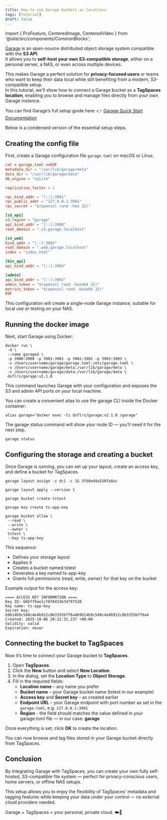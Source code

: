 ```yaml
---
title: How to use Garage buckets as locations
tags: [tutorial]
draft: false
---
```


import { ProFeature, CenteredImage, CenteredVideo } from '@site/src/components/CommonBlocks';

[Garage](https://garagehq.deuxfleurs.fr/) is an open-source distributed object storage system compatible with the **S3 API**.  
It allows you to **self-host your own S3-compatible storage**, either on a personal server, a NAS, or even across multiple devices.

This makes Garage a perfect solution for **privacy-focused users** or teams who want to keep their data local while still benefiting from a modern, S3-compatible setup.  
In this tutorial, we’ll show how to connect a Garage bucket as a **TagSpaces location**, enabling you to browse and manage files directly from your own Garage instance.

You can find Garage’s full setup guide here: 👉 [Garage Quick Start Documentation](https://garagehq.deuxfleurs.fr/documentation/quick-start/)

Below is a condensed version of the essential setup steps.

## Creating the config file

First, create a Garage configuration file `garage.toml` on macOS or Linux.

```toml
cat > garage.toml <<EOF
metadata_dir = "/var/lib/garage/meta"
data_dir = "/var/lib/garage/data"
db_engine = "sqlite"

replication_factor = 1

rpc_bind_addr = "[::]:3901"
rpc_public_addr = "127.0.0.1:3901"
rpc_secret = "$(openssl rand -hex 32)"

[s3_api]
s3_region = "garage"
api_bind_addr = "[::]:3900"
root_domain = ".s3.garage.localhost"

[s3_web]
bind_addr = "[::]:3902"
root_domain = ".web.garage.localhost"
index = "index.html"

[k2v_api]
api_bind_addr = "[::]:3904"

[admin]
api_bind_addr = "[::]:3903"
admin_token = "$(openssl rand -base64 32)"
metrics_token = "$(openssl rand -base64 32)"
EOF
```

This configuration will create a single-node Garage instance, suitable for local use or testing on your NAS.

## Running the docker image

Next, start Garage using Docker:

```
docker run \
 -d \
 --name garaged \
 -p 3900:3900 -p 3901:3901 -p 3902:3902 -p 3903:3903 \
 -v /Users/username/garage/garage.toml:/etc/garage.toml \
 -v /Users/username/garage/meta:/var/lib/garage/meta \
 -v /Users/username/garage/data:/var/lib/garage/data \
 dxflrs/garage:v2.1.0
```

This command launches Garage with your configuration and exposes the S3 and admin API ports on your local machine.

You can create a convenient alias to use the garage CLI inside the Docker container:

```
alias garage="docker exec -ti dxflrs/garage:v2.1.0 /garage"
```

The garage status command will show your node ID — you’ll need it for the next step.

```
garage status
```

## Configuring the storage and creating a bucket

Once Garage is running, you can set up your layout, create an access key, and define a bucket for TagSpaces.

```
garage layout assign -z dc1 -c 1G 3f60ed4a538fa8ac

garage layout apply --version 1

garage bucket create tstest

garage key create ts-app-key

garage bucket allow \
 --read \
 --write \
 --owner \
 tstest \
 --key ts-app-key
```

This sequence:

- Defines your storage layout
- Applies it
- Creates a bucket named tstest
- Generates a key named ts-app-key
- Grants full permissions (read, write, owner) for that key on the bucket

Example output for the access key:

```
==== ACCESS KEY INFORMATION ====
Key ID: GKbff9ae1cf0f8433b7d797538
Key name: ts-app-key
Secret key: b9b14b9c548c4e4b912c8b3355b7f6a4b9b14b9c548c4e4b912c8b3355b7f6a4
Created: 2025-10-06 20:12:31.237 +00:00
Validity: valid
Expiration: never
```

## Connecting the bucket to TagSpaces

Now it’s time to connect your Garage bucket to **TagSpaces**.

1. Open **TagSpaces**.
2. Click the **New** button and select **New Location**.
3. In the dialog, set the **Location Type** to **Object Storage**.
4. Fill in the required fields:
   - **Location name** – any name you prefer
   - **Bucket name** – your Garage bucket name (tstest in our example)
   - **Access key** and **Secret key** – as created earlier
   - **Endpoint URL** – your Garage endpoint with port number as set in the `garage.toml`, e.g. `127.0.0.1:3901`
   - **Region** - the field should matches the value defined in your garage.toml file — in our case: **garage**

Once everything is set, click **OK** to create the location.

<CenteredImage src="/media/locations/create-garage-s3-location.avif" caption="Screenshot of the dialog to connecting Garage locations in TagSpaces" showCaption/>

You can now browse and tag files stored in your Garage bucket directly from TagSpaces.

## Conclusion

By integrating Garage with TagSpaces, you can create your own fully self-hosted, S3-compatible file system — perfect for privacy-conscious users, home servers, or offline NAS setups.

This setup allows you to enjoy the flexibility of TagSpaces’ metadata and tagging features while keeping your data under your control — no external cloud providers needed.

Garage + TagSpaces = your personal, private cloud. ☁️🔐
